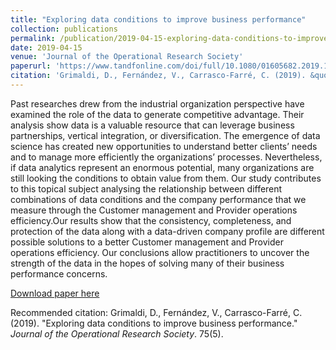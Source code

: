 ```yaml
---
title: "Exploring data conditions to improve business performance"
collection: publications
permalink: /publication/2019-04-15-exploring-data-conditions-to-improve-business-performance
date: 2019-04-15
venue: 'Journal of the Operational Research Society'
paperurl: 'https://www.tandfonline.com/doi/full/10.1080/01605682.2019.1590136'
citation: 'Grimaldi, D., Fernández, V., Carrasco-Farré, C. (2019). &quot;Exploring data conditions to improve business performance.&quot; <i>Journal of the Operational Research Society</i>. 75(5).'
---
```

Past researches drew from the industrial organization perspective have examined the role of the data to generate competitive advantage. Their analysis show data is a valuable resource that can leverage business partnerships, vertical integration, or diversification. The emergence of data science has created new opportunities to understand better clients’ needs and to manage more efficiently the organizations’ processes. Nevertheless, if data analytics represent an enormous potential, many organizations are still looking the conditions to obtain value from them. Our study contributes to this topical subject analysing the relationship between different combinations of data conditions and the company performance that we measure through the Customer management and Provider operations efficiency.Our results show that the consistency, completeness, and protection of the data along with a data-driven company profile are different possible solutions to a better Customer management and Provider operations efficiency. Our conclusions allow practitioners to uncover the strength of the data in the hopes of solving many of their business performance concerns.

[Download paper here](http://academicpages.github.io/files/paper1.pdf)

Recommended citation: Grimaldi, D., Fernández, V., Carrasco-Farré, C. (2019). "Exploring data conditions to improve business performance." <i>Journal of the Operational Research Society</i>. 75(5).
